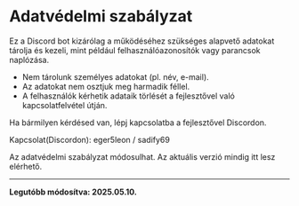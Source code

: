 # Adatvédelmi szabályzat

Ez a Discord bot kizárólag a működéséhez szükséges alapvető adatokat tárolja és kezeli, mint például felhasználóazonosítók vagy parancsok naplózása.

- Nem tárolunk személyes adatokat (pl. név, e-mail).
- Az adatokat nem osztjuk meg harmadik féllel.
- A felhasználók kérhetik adataik törlését a fejlesztővel való kapcsolatfelvétel útján.

Ha bármilyen kérdésed van, lépj kapcsolatba a fejlesztővel Discordon.

Kapcsolat(Discordon): eger5leon / sadify69

Az adatvédelmi szabályzat módosulhat. Az aktuális verzió mindig itt lesz elérhető.

---

**Legutóbb módosítva: 2025.05.10.**
